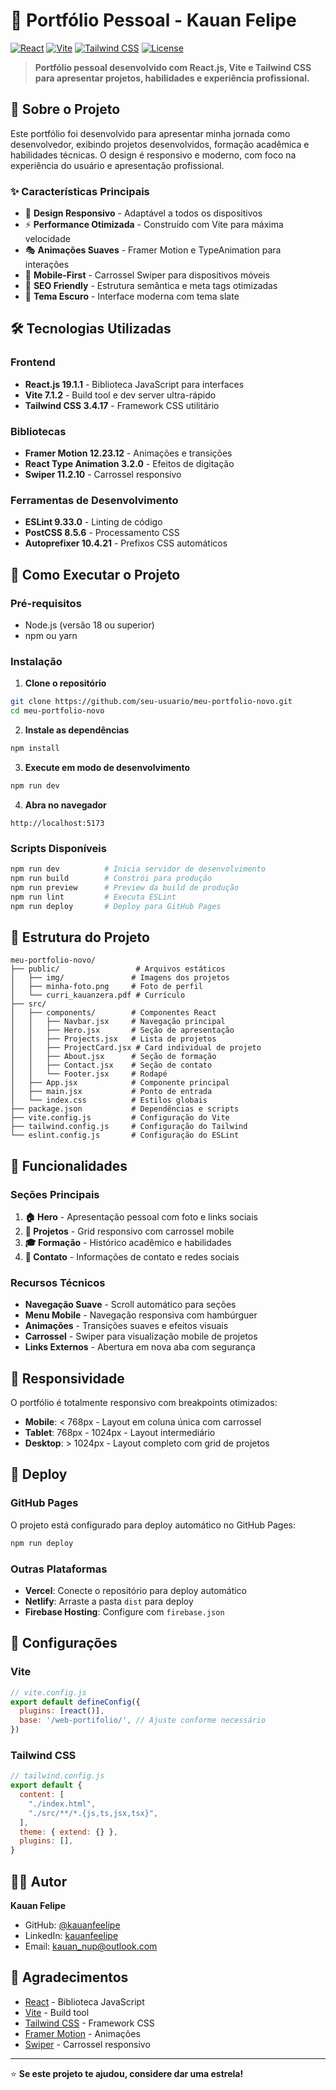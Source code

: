# 🚀 Portfólio Pessoal - Kauan Felipe

[![React](https://img.shields.io/badge/React-19.1.1-blue.svg)](https://reactjs.org/)
[![Vite](https://img.shields.io/badge/Vite-7.1.2-purple.svg)](https://vitejs.dev/)
[![Tailwind CSS](https://img.shields.io/badge/Tailwind-3.4.17-38B2AC.svg)](https://tailwindcss.com/)
[![License](https://img.shields.io/badge/License-MIT-green.svg)](LICENSE)

> **Portfólio pessoal desenvolvido com React.js, Vite e Tailwind CSS para apresentar projetos, habilidades e experiência profissional.**

## 📖 Sobre o Projeto

Este portfólio foi desenvolvido para apresentar minha jornada como desenvolvedor, exibindo projetos desenvolvidos, formação acadêmica e habilidades técnicas. O design é responsivo e moderno, com foco na experiência do usuário e apresentação profissional.

### ✨ Características Principais

- 🎨 **Design Responsivo** - Adaptável a todos os dispositivos
- ⚡ **Performance Otimizada** - Construído com Vite para máxima velocidade
- 🎭 **Animações Suaves** - Framer Motion e TypeAnimation para interações
- 📱 **Mobile-First** - Carrossel Swiper para dispositivos móveis
- 🎯 **SEO Friendly** - Estrutura semântica e meta tags otimizadas
- 🌙 **Tema Escuro** - Interface moderna com tema slate

## 🛠️ Tecnologias Utilizadas

### **Frontend**
- **React.js 19.1.1** - Biblioteca JavaScript para interfaces
- **Vite 7.1.2** - Build tool e dev server ultra-rápido
- **Tailwind CSS 3.4.17** - Framework CSS utilitário

### **Bibliotecas**
- **Framer Motion 12.23.12** - Animações e transições
- **React Type Animation 3.2.0** - Efeitos de digitação
- **Swiper 11.2.10** - Carrossel responsivo

### **Ferramentas de Desenvolvimento**
- **ESLint 9.33.0** - Linting de código
- **PostCSS 8.5.6** - Processamento CSS
- **Autoprefixer 10.4.21** - Prefixos CSS automáticos

## 🚀 Como Executar o Projeto

### **Pré-requisitos**
- Node.js (versão 18 ou superior)
- npm ou yarn

### **Instalação**

1. **Clone o repositório**
```bash
git clone https://github.com/seu-usuario/meu-portfolio-novo.git
cd meu-portfolio-novo
```

2. **Instale as dependências**
```bash
npm install
```

3. **Execute em modo de desenvolvimento**
```bash
npm run dev
```

4. **Abra no navegador**
```
http://localhost:5173
```

### **Scripts Disponíveis**

```bash
npm run dev          # Inicia servidor de desenvolvimento
npm run build        # Constrói para produção
npm run preview      # Preview da build de produção
npm run lint         # Executa ESLint
npm run deploy       # Deploy para GitHub Pages
```

## 📁 Estrutura do Projeto

```
meu-portfolio-novo/
├── public/                 # Arquivos estáticos
│   ├── img/               # Imagens dos projetos
│   ├── minha-foto.png     # Foto de perfil
│   └── curri_kauanzera.pdf # Currículo
├── src/
│   ├── components/        # Componentes React
│   │   ├── Navbar.jsx     # Navegação principal
│   │   ├── Hero.jsx       # Seção de apresentação
│   │   ├── Projects.jsx   # Lista de projetos
│   │   ├── ProjectCard.jsx # Card individual de projeto
│   │   ├── About.jsx      # Seção de formação
│   │   ├── Contact.jsx    # Seção de contato
│   │   └── Footer.jsx     # Rodapé
│   ├── App.jsx            # Componente principal
│   ├── main.jsx           # Ponto de entrada
│   └── index.css          # Estilos globais
├── package.json           # Dependências e scripts
├── vite.config.js         # Configuração do Vite
├── tailwind.config.js     # Configuração do Tailwind
└── eslint.config.js       # Configuração do ESLint
```

## 🎯 Funcionalidades

### **Seções Principais**

1. **🏠 Hero** - Apresentação pessoal com foto e links sociais
2. **💼 Projetos** - Grid responsivo com carrossel mobile
3. **🎓 Formação** - Histórico acadêmico e habilidades
4. **📧 Contato** - Informações de contato e redes sociais

### **Recursos Técnicos**

- **Navegação Suave** - Scroll automático para seções
- **Menu Mobile** - Navegação responsiva com hambúrguer
- **Animações** - Transições suaves e efeitos visuais
- **Carrossel** - Swiper para visualização mobile de projetos
- **Links Externos** - Abertura em nova aba com segurança

## 📱 Responsividade

O portfólio é totalmente responsivo com breakpoints otimizados:

- **Mobile**: < 768px - Layout em coluna única com carrossel
- **Tablet**: 768px - 1024px - Layout intermediário
- **Desktop**: > 1024px - Layout completo com grid de projetos

## 🚀 Deploy

### **GitHub Pages**
O projeto está configurado para deploy automático no GitHub Pages:

```bash
npm run deploy
```

### **Outras Plataformas**
- **Vercel**: Conecte o repositório para deploy automático
- **Netlify**: Arraste a pasta `dist` para deploy
- **Firebase Hosting**: Configure com `firebase.json`

## 🔧 Configurações

### **Vite**
```javascript
// vite.config.js
export default defineConfig({
  plugins: [react()],
  base: '/web-portifolio/', // Ajuste conforme necessário
})
```

### **Tailwind CSS**
```javascript
// tailwind.config.js
export default {
  content: [
    "./index.html",
    "./src/**/*.{js,ts,jsx,tsx}",
  ],
  theme: { extend: {} },
  plugins: [],
}
```



## 👨‍💻 Autor

**Kauan Felipe**
- GitHub: [@kauanfeelipe](https://github.com/kauanfeelipe)
- LinkedIn: [kauanfeelipe](https://www.linkedin.com/in/kauanfeelipe/)
- Email: kauan_nup@outlook.com

## 🙏 Agradecimentos

- [React](https://reactjs.org/) - Biblioteca JavaScript
- [Vite](https://vitejs.dev/) - Build tool
- [Tailwind CSS](https://tailwindcss.com/) - Framework CSS
- [Framer Motion](https://www.framer.com/motion/) - Animações
- [Swiper](https://swiperjs.com/) - Carrossel responsivo

---

⭐ **Se este projeto te ajudou, considere dar uma estrela!**

